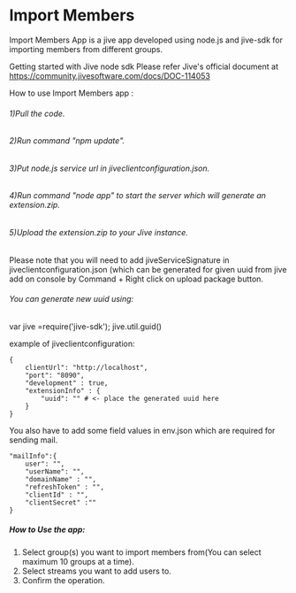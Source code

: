 # Import Members
Import Members App is a jive app developed using node.js and jive-sdk for importing members from different groups.

Getting started with Jive node sdk Please refer Jive's official document at https://community.jivesoftware.com/docs/DOC-114053

How to use Import Members app : 
###### 1)Pull the code. 
###### 2)Run command "npm update".
###### 3)Put node.js service url in jiveclientconfiguration.json. 
###### 4)Run command "node app" to start the server which will generate an extension.zip. 
###### 5)Upload the extension.zip to your Jive instance.

Please note that you will need to add jiveServiceSignature in jiveclientconfiguration.json (which can be generated for given uuid from jive add on console by Command + Right click on upload package button.

###### You can generate new uuid using:
var jive =require('jive-sdk'); jive.util.guid() 

example of jiveclientconfiguration: 

    {
        clientUrl": "http://localhost", 
        "port": "8090",
        "development" : true, 
        "extensionInfo" : {
            "uuid": "" # <- place the generated uuid here 
        }
    } 
    


You also have to add some field values in env.json which are required for sending mail.

    
    "mailInfo":{
        user": "", 
        "userName": "",
        "domainName" : "", 
        "refreshToken" : "",
        "clientId" : "",
        "clientSecret" :""
    } 
    
##### How to Use the app:
1) Select group(s) you want to import members from(You can select maximum 10 groups at a time).
2) Select streams you want to add users to.
3) Confirm the operation.
